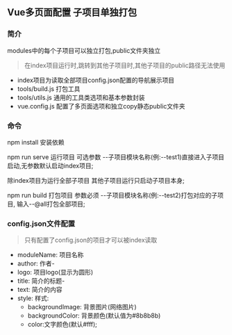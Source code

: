 ## Vue多页面配置 子项目单独打包

### 简介

modules中的每个子项目可以独立打包,public文件夹独立  
>在index项目运行时,跳转到其他子项目时,其他子项目的public路径无法使用
- index项目为读取全部项目config.json配置的导航展示项目 
- tools/build.js 打包工具
- tools/utils.js 通用的工具类选项和基本参数封装
- vue.config.js  配置了多页面选项和独立copy静态public文件夹
    
### 命令

npm install 安装依赖

npm run serve 运行项目 可选参数  --子项目模块名称(例:--test1)直接进入子项目启动,无参数默认启动index项目;  

除index项目为运行全部子项目 其他子项目运行只启动子项目本身;

npm run build 打包项目 参数必须  --子项目模块名称(例:--test2)打包对应的子项目, 输入--@all打包全部项目;

### config.json文件配置
> 只有配置了config.json的项目才可以被index读取
- moduleName: 项目名称 
- author: 作者- 
- logo: 项目logo(显示为圆形)
- title: 简介的标题- 
- text: 简介的内容
- style: 样式: 
   - backgroundImage: 背景图片(网络图片)
   - backgroundColor: 背景颜色(默认值为#8b8b8b)
   - color:文字颜色(默认#fff);

